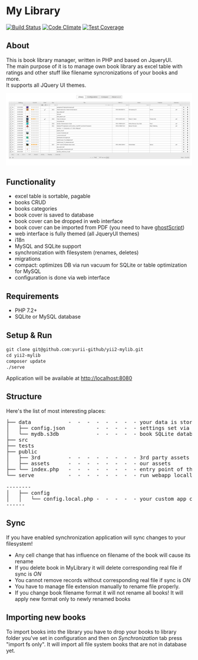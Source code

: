 # My Library

[![Build Status](https://travis-ci.com/yurii-github/yii2-mylib.svg?branch=master)](https://travis-ci.com/yurii-github/yii2-mylib) [![Code Climate](https://codeclimate.com/github/yurii-github/yii2-mylib/badges/gpa.svg)](https://codeclimate.com/github/yurii-github/yii2-mylib) [![Test Coverage](https://codeclimate.com/github/yurii-github/yii2-mylib/badges/coverage.svg)](https://codeclimate.com/github/yurii-github/yii2-mylib/coverage) 

## About

This is book library manager, written in PHP and based on JqueryUI.  
The main purpose of it is to manage own book library as excel table with ratings and other stuff like filename syncronizations of your books and more.  
It supports all JQuery UI themes.  

![library page](public/library.png)


## Functionality

- excel table is sortable, pagable
- books CRUD
- books categories
- book cover is saved to database
- book cover can be dropped in web interface
- book cover can be imported from PDF (you need to have [ghostScript](https://www.ghostscript.com/))
- web interface is fully themed (all JqueryUI themes)
- i18n
- MySQL and SQLite support
- synchronization with filesystem (renames, deletes)
- migrations
- compact: optimizes DB via run vacuum for SQLite or table optimization for MySQL
- configuration is done via web interface

## Requirements

- PHP 7.2+
- SQLite or MySQL database


## Setup & Run

```
git clone git@github.com:yurii-github/yii2-mylib.git
cd yii2-mylib
composer update
./serve
```
Application will be available at [http://localhost:8080](http://localhost:8080)

## Structure
Here's the list of most interesting places: 
<pre>
├── data            -  -  -  -  -  -  -  - your data is stored here
│   ├── config.json          -  -  -  -  - settings set via web interface
│   └── mydb.s3db            -  -  -  -  - book SQLite database
├── src
├── tests
├── public
│   ├── 3rd         -  -  -  -  -  -  -  - 3rd party assets
│   ├── assets      -  -  -  -  -  -  -  - our assets
├── └── index.php   -  -  -  -  -  -  -  - entry point of the application  
└── serve           -  -  -  -  -  -  -  - run webapp locally

--------
│   ├── config
│   │   └── config.local.php -  -  -  -  - your custom app configuration (that cannot be set via settings)
------
</pre>


## Sync

If you have enabled synchronization application will sync changes to your filesystem!

* Any cell change that has influence on filename of the book will cause its rename
* If you delete book in MyLibrary it will delete corresponding real file if sync is *ON* 
* You cannot remove records without corresponding real file if sync is *ON*
* You have to manage file extension manually to rename file properly.
* If you change book filename format it will not rename all books! It will apply new format only to newly renamed books

## Importing new books
To import books into the library you have to drop your books to library folder you've set in configuration and then on *Synchronization* tab press "import fs only". 
It will import all file system books that are not in database yet.
